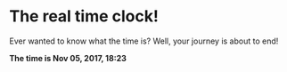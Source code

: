 # The real time clock!

Ever wanted to know what the time is? Well, your journey is about to end!

**The time is Nov 05, 2017, 18:23**